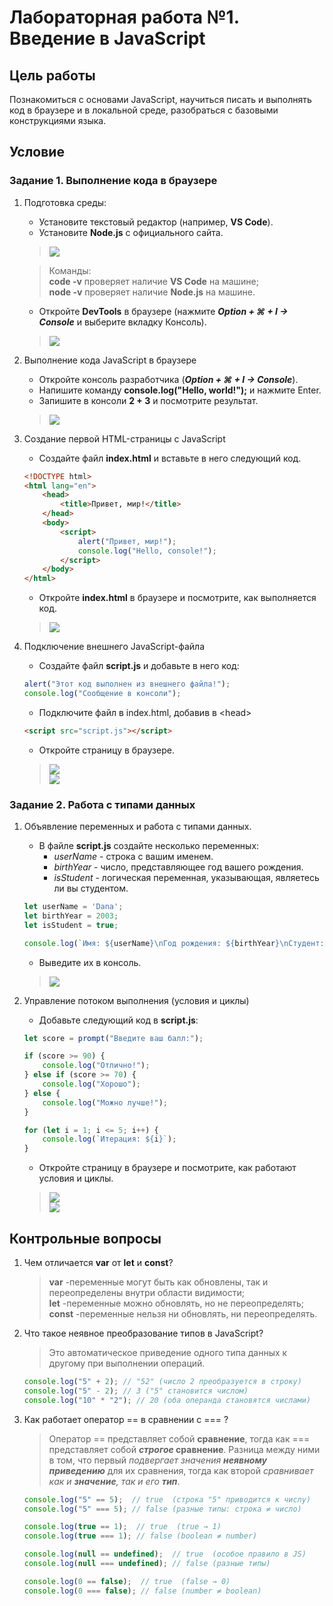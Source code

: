 # Лабораторная работа №1. Введение в JavaScript

## Цель работы
Познакомиться с основами JavaScript, научиться писать и выполнять код в браузере и в локальной среде, разобраться с базовыми конструкциями языка.

## Условие

### Задание 1. Выполнение кода в браузере

1. Подготовка среды:
    - Установите текстовый редактор (например, **VS Code**).
    - Установите **Node.js** с официального сайта.
    > ![](/assets/screenshots/screenshot_1.png)<br>

    > Команды:<br>**code -v** проверяет наличие **VS Code** на машине;<br>**node -v** проверяет наличие **Node.js** на машине.
    - Откройте **DevTools** в браузере (нажмите ***Option + ⌘ + I -> Console*** и выберите вкладку Консоль).
    > ![](/assets/screenshots/screenshot_2.png)
2. Выполнение кода JavaScript в браузере
    - Откройте консоль разработчика (***Option + ⌘ + I -> Console***).
    - Напишите команду **console.log("Hello, world!");** и нажмите Enter.
    - Запишите в консоли **2 + 3** и посмотрите результат.
    > ![](/assets/screenshots/screenshot_3.png)
3. Создание первой HTML-страницы с JavaScript
    - Создайте файл **index.html** и вставьте в него следующий код.
    ```html
    <!DOCTYPE html>
    <html lang="en">
        <head>
            <title>Привет, мир!</title>
        </head>
        <body>
            <script>
                alert("Привет, мир!");
                console.log("Hello, console!");
            </script>
        </body>
    </html>
    ```
    - Откройте **index.html** в браузере и посмотрите, как выполняется код.
    > ![](/assets/screenshots/Screenshot_4.png)

4. Подключение внешнего JavaScript-файла
    - Создайте файл **script.js** и добавьте в него код:
    ```js
    alert("Этот код выполнен из внешнего файла!");
    console.log("Сообщение в консоли");
    ```
    - Подключите файл в index.html, добавив в \<head\>
    ```html
    <script src="script.js"></script>
    ```
    - Откройте страницу в браузере.
    > ![](/assets/screenshots/screenshot_5.png)<br>
    > ![](/assets/screenshots/screenshot_6.png)

### Задание 2. Работа с типами данных

1. Объявление переменных и работа с типами данных.
    - В файле **script.js** создайте несколько переменных:
        - *userName* - строка с вашим именем.
        - *birthYear* - число, представляющее год вашего рождения.
        - *isStudent* - логическая переменная, указывающая, являетесь ли вы студентом.
    ```js
    let userName = 'Dana';
    let birthYear = 2003;
    let isStudent = true;

    console.log(`Имя: ${userName}\nГод рождения: ${birthYear}\nСтудент: ${isStudent}`);
    ```
    - Выведите их в консоль.
    > ![](/assets/screenshots/screenshot_7.png)

2. Управление потоком выполнения (условия и циклы)
    - Добавьте следующий код в **script.js**:
    ```js
    let score = prompt("Введите ваш балл:");

    if (score >= 90) {
        console.log("Отлично!");
    } else if (score >= 70) {
        console.log("Хорошо");
    } else {
        console.log("Можно лучше!");
    }

    for (let i = 1; i <= 5; i++) {
        console.log(`Итерация: ${i}`);
    }
    ```
    - Откройте страницу в браузере и посмотрите, как работают условия и циклы.
    > ![](/assets/screenshots/screenshot_8.png)<br>
    > ![](/assets/screenshots/screenshot_9.png)

## Контрольные вопросы

1. Чем отличается **var** от **let** и **const**?
    > **var** -переменные могут быть как обновлены, так и переопределены внутри области видимости;<br>**let** -переменные можно обновлять, но не переопределять;<br>**const** -переменные нельзя ни обновлять, ни переопределять.
2. Что такое неявное преобразование типов в JavaScript?
    > Это автоматическое приведение одного типа данных к другому при выполнении операций.
    ```js
    console.log("5" + 2); // "52" (число 2 преобразуется в строку)
    console.log("5" - 2); // 3 ("5" становится числом)
    console.log("10" * "2"); // 20 (оба операнда становятся числами)
    ```
3. Как работает оператор == в сравнении с === ?
    > Оператор == представляет собой **сравнение**, тогда как === представляет собой **_строгое_ сравнение**. Разница между ними в том, что первый *подвергает значения **неявному приведению*** для их сравнения, тогда как второй *сравнивает как и **значение**, так и его **тип***. 
    ```js
    console.log("5" == 5);  // true  (строка "5" приводится к числу)
    console.log("5" === 5); // false (разные типы: строка ≠ число)

    console.log(true == 1);  // true  (true → 1)
    console.log(true === 1); // false (boolean ≠ number)

    console.log(null == undefined);  // true  (особое правило в JS)
    console.log(null === undefined); // false (разные типы)

    console.log(0 == false);  // true  (false → 0)
    console.log(0 === false); // false (number ≠ boolean)
    ```